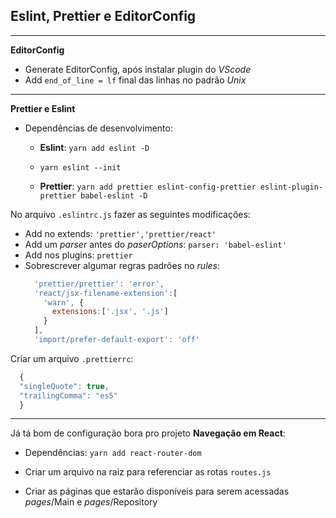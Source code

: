 ## __Eslint, Prettier e EditorConfig__

---
__EditorConfig__
- Generate EditorConfig, após instalar plugin do _VScode_
- Add `end_of_line = lf` final das linhas no padrão _Unix_

---
__Prettier e Eslint__
- Dependências de desenvolvimento:
  - __Eslint__: `yarn add eslint -D`
  - `yarn eslint --init`

  - __Prettier__: `yarn add prettier eslint-config-prettier eslint-plugin-prettier babel-eslint -D`

No arquivo `.eslintrc.js` fazer as seguintes modificações:
  - Add no extends: `'prettier','prettier/react'`
  - Add um _parser_ antes do _paserOptions_: `parser: 'babel-eslint'`
  - Add nos plugins: `prettier`
  - Sobrescrever algumar regras padrões no _rules_:
    ```js
      'prettier/prettier': 'error',
      'react/jsx-filename-extension':[
        'warn', {
          extensions:['.jsx', '.js']
        }
      ],
      'import/prefer-default-export': 'off'
    ```
Criar um arquivo `.prettierrc`:
  ```js
    {
    "singleQuote": true,
    "trailingComma": "es5"
    }
  ```

---

Já tá bom de configuração bora pro projeto
__Navegação em React__:
- Dependências:
  `yarn add react-router-dom`

- Criar um arquivo na raiz para referenciar as rotas `routes.js`
- Criar as páginas que estarão disponíveis para serem acessadas _pages_/Main e _pages_/Repository
